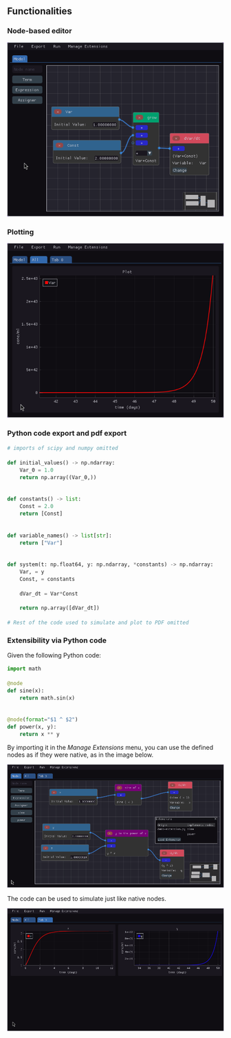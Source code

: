 ## Functionalities

### Node-based editor

![Image from the node editor in the software, containing the nodes 'Var', 'Const', 'grow' and 'dVar/dt', which construct the ODE dVar/dt = Var*Const](img/demo-nodes.png)

### Plotting

![Plotting of the ODE dVar/dt = Var*Const from times 38 to 50, for the initial values Var = 1 and Const = 2](img/demo-simulation.png)

### Python code export and pdf export

```py
# imports of scipy and numpy omitted

def initial_values() -> np.ndarray:
    Var_0 = 1.0
    return np.array((Var_0,))


def constants() -> list:
    Const = 2.0
    return [Const]


def variable_names() -> list[str]:
    return ["Var"]


def system(t: np.float64, y: np.ndarray, *constants) -> np.ndarray:
    Var, = y
    Const, = constants

    dVar_dt = Var*Const

    return np.array([dVar_dt])

# Rest of the code used to simulate and plot to PDF omitted
```

### Extensibility via Python code

Given the following Python code:

```py
import math

@node
def sine(x):
    return math.sin(x)


@node(format="$1 ^ $2")
def power(x, y):
    return x ** y
```

By importing it in the *Manage Extensions* menu, you can use the defined nodes as if they were native, as in the image below.

![Showcase of the custom nodes 'sin' and 'pow' in the node editor](img/demo-with-extensions-nodes.png)

The code can be used to simulate just like native nodes.

![Plotting of the previous ODEs utilizing custom nodes](img/demo-with-extensions-simulation.png)